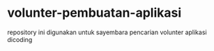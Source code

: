 # volunter-pembuatan-aplikasi
repository ini digunakan untuk sayembara pencarian volunter aplikasi dicoding
